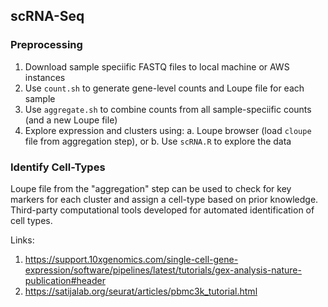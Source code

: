 ## scRNA-Seq 

### Preprocessing
1. Download sample speciific FASTQ files to local machine or AWS instances
2. Use `count.sh` to generate gene-level counts and Loupe file for each sample
3. Use `aggregate.sh` to combine counts from all sample-speciific counts (and a new Loupe file)
4. Explore expression and clusters using:
    a. Loupe browser (load `cloupe` file from aggregation step), or
    b. Use `scRNA.R` to explore the data

### Identify Cell-Types
Loupe file from the "aggregation" step can be used to check for key markers for each cluster and assign a cell-type based on prior knowledge. Third-party computational tools developed for automated identification of cell types.

Links:
1. https://support.10xgenomics.com/single-cell-gene-expression/software/pipelines/latest/tutorials/gex-analysis-nature-publication#header
2. https://satijalab.org/seurat/articles/pbmc3k_tutorial.html 
